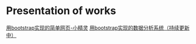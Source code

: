 Presentation of works
=====================

<a href="https://tabweng.github.io/Bootstrap_smallDemo/index.html" target="_blank">用bootstrap实现的简单网页-小精灵</a>
<a href="http://http://tabweng.github.io/EAS_UI/index.html" target="_blank">用bootstrap实现的数据分析系统（持续更新中）</a>

